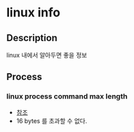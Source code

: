# linux info

## Description

linux 내에서 알아두면 좋을 정보

## Process

### linux process command max length

- [참조](https://stackoverflow.com/questions/23534263/what-is-the-maximum-allowed-limit-on-the-length-of-a-process-name)
- 16 bytes 를 초과할 수 없다.